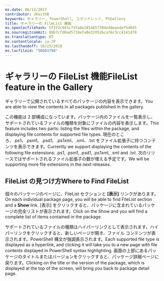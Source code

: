 ```yaml
---
ms.date: 06/12/2017
contributor: JKeithB
keywords: ギャラリー, PowerShell, コマンドレット, PSGallery
title: ギャラリーの FileList 機能
ms.openlocfilehash: 5f372c943c73fa8e1014657394e40eaedef5d045
ms.sourcegitcommit: 98b7cfd8ad5718efa8e320526ca76c3cc4141d78
ms.translationtype: HT
ms.contentlocale: ja-JP
ms.lasthandoff: 10/25/2018
ms.locfileid: "50003798"
---
```

# <a name="filelist-feature-in-the-gallery"></a><span data-ttu-id="cf596-103">ギャラリーの FileList 機能</span><span class="sxs-lookup"><span data-stu-id="cf596-103">FileList feature in the Gallery</span></span>

<span data-ttu-id="cf596-104">ギャラリーで公開されているすべてのパッケージの内容を表示できます。</span><span class="sxs-lookup"><span data-stu-id="cf596-104">You are able to view the contents in all packages published in the gallery.</span></span>

<span data-ttu-id="cf596-105">この機能は 2 部構成になっています。パッケージ内のファイルを一覧表示し、サポートされているファイルの種類を対象にファイルの内容を表示します。</span><span class="sxs-lookup"><span data-stu-id="cf596-105">This feature includes two parts: listing the files within the package, and displaying file contents for supported file types.</span></span> <span data-ttu-id="cf596-106">現在のところ、.ps1、.psm1、.psd1、.ps1xml、.xml、.txt をファイル拡張子に持つコンテンツを表示できます。</span><span class="sxs-lookup"><span data-stu-id="cf596-106">Currently we support displaying the contents of the following file extensions: .ps1, .psm1, .psd1, .ps1xml, .xml and .txt.</span></span> <span data-ttu-id="cf596-107">次のリリースではサポートされるファイル拡張子の数が増える予定です。</span><span class="sxs-lookup"><span data-stu-id="cf596-107">We will be supporting more file extensions in the next releases.</span></span>

## <a name="where-to-find-filelist"></a><span data-ttu-id="cf596-108">FileList の見つけ方</span><span class="sxs-lookup"><span data-stu-id="cf596-108">Where to Find FileList</span></span>

<span data-ttu-id="cf596-109">個々のパッケージのページに、FileList セクションと **[表示]** リンクがあります。</span><span class="sxs-lookup"><span data-stu-id="cf596-109">On each individual package page, you will be able to find FileList section and a **Show** link.</span></span> <span data-ttu-id="cf596-110">[表示] をクリックすると、パッケージに含まれているパッケージの完全リストが表示されます。</span><span class="sxs-lookup"><span data-stu-id="cf596-110">Click on the Show and you will find a complete list of items contained in the package.</span></span>

<span data-ttu-id="cf596-111">サポートされているファイルの種類はハイパーリンクとして表示されます。ハイパーリンクをクリックすると、新しいページが開き、ファイル コンテンツが表示されます。PowerShell 構文が強調表示されます。</span><span class="sxs-lookup"><span data-stu-id="cf596-111">Each supported file type is displayed as a hyperlink, and clicking it will take you to a new page with file contents displayed in PowerShell syntax highlighting.</span></span> <span data-ttu-id="cf596-112">画面の上部にあるパッケージのタイトルまたはバージョンをクリックすると、パッケージ詳細ページに戻ります。</span><span class="sxs-lookup"><span data-stu-id="cf596-112">Clicking on the title or the version of the package, which is displayed at the top of the screen, will bring you back to package detail page.</span></span>
